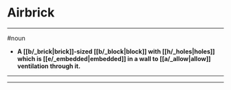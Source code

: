 # Airbrick
---
#noun
- **A [[b/_brick|brick]]-sized [[b/_block|block]] with [[h/_holes|holes]] which is [[e/_embedded|embedded]] in a wall to [[a/_allow|allow]] ventilation through it.**
---
---
